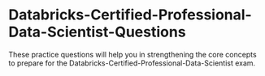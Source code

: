 # Databricks-Certified-Professional-Data-Scientist-Questions
These practice questions will help you in strengthening the core concepts to prepare for the Databricks-Certified-Professional-Data-Scientist exam.
